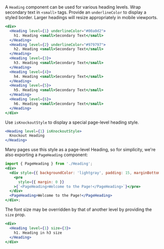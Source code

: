 A `Heading` component can be used for various heading levels. Wrap secondary text in `<small>` tags. Provide an `underlineColor` to display a styled border.
Larger headings will resize appropriately in mobile viewports.

```jsx
<div>
  <Heading level={1} underlineColor="#00a0d2">
    h1. Heading <small>Secondary Text</small>
  </Heading>
  <Heading level={2} underlineColor="#979797">
    h2. Heading <small>Secondary Text</small>
  </Heading>
  <Heading level={3}>
    h3. Heading <small>Secondary Text</small>
  </Heading>
  <Heading level={4}>
    h4. Heading <small>Secondary Text</small>
  </Heading>
  <Heading level={5}>
    h5. Heading <small>Secondary Text</small>
  </Heading>
  <Heading level={6}>
    h6. Heading <small>Secondary Text</small>
  </Heading>
</div>
```

Use `isKnockoutStyle` to display a special page-level heading style.

```jsx
<Heading level={1} isKnockoutStyle>
  Knockout Heading
</Heading>
```

Many pages use this style as a page-level Heading, so for simplicity, we're also
exporting a `PageHeading` component:

```jsx
import { PageHeading } from './Heading';
<div>
  <div style={{ backgroundColor: 'lightgray', padding: 15, marginBottom: 10 }}>
    <pre
      style={{ margin: 0 }}
    >{`<PageHeading>Welcome to the Page!</PageHeading>`}</pre>
  </div>
  <PageHeading>Welcome to the Page!</PageHeading>
</div>;
```

The font size may be overridden by that of another level by providing the `size` prop.

```jsx
<div>
  <Heading level={1} size={3}>
    h1. Heading in h3 size
  </Heading>
</div>
```
